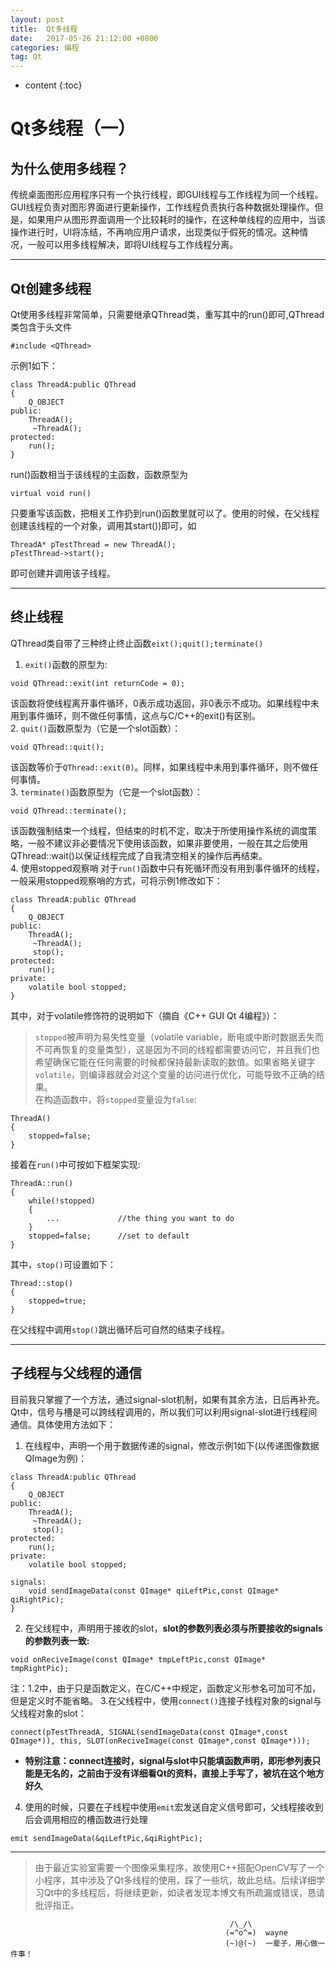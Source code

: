 ```yaml
---
layout: post
title:  Qt多线程
date:   2017-05-26 21:12:00 +0800
categories: 编程
tag: Qt
---
```


* content
{:toc}


# Qt多线程（一）
## 为什么使用多线程？
传统桌面图形应用程序只有一个执行线程，即GUI线程与工作线程为同一个线程。GUI线程负责对图形界面进行更新操作，工作线程负责执行各种数据处理操作。但是，如果用户从图形界面调用一个比较耗时的操作，在这种单线程的应用中，当该操作进行时，UI将冻结，不再响应用户请求，出现类似于假死的情况。这种情况，一般可以用多线程解决，即将UI线程与工作线程分离。
***
## Qt创建多线程
Qt使用多线程非常简单，只需要继承QThread类，重写其中的run()即可,QThread类包含于头文件
 ``` 
 #include <QThread>
 ```

示例1如下：
```
class ThreadA:public QThread
{
    Q_OBJECT
public:
    ThreadA();
     ~ThreadA();
protected:
    run();
}
```
run()函数相当于该线程的主函数，函数原型为
```
virtual void run()
```
只要重写该函数，把相关工作扔到run()函数里就可以了。使用的时候，在父线程创建该线程的一个对象，调用其start())即可，如
```
ThreadA* pTestThread = new ThreadA();
pTestThread->start();
```
即可创建并调用该子线程。 
*** 

## 终止线程
QThread类自带了三种终止终止函数`eixt();quit();terminate()`
1. `exit()`函数的原型为:
```
void QThread::exit(int returnCode = 0);
```
该函数将使线程离开事件循环，0表示成功返回，非0表示不成功。如果线程中未用到事件循环，则不做任何事情，这点与C/C++的exit()有区别。  
2. `quit()`函数原型为（它是一个slot函数）：
```
void QThread::quit();
```
该函数等价于`QThread::exit(0)`。同样，如果线程中未用到事件循环，则不做任何事情。  
3. `terminate()`函数原型为（它是一个slot函数）：
```
void QThread::terminate();
```
该函数强制结束一个线程，但结束的时机不定，取决于所使用操作系统的调度策略，一般不建议非必要情况下使用该函数，如果非要使用，一般在其之后使用QThread::wait()以保证线程完成了自我清空相关的操作后再结束。  
4. 使用stopped观察哨
对于`run()`函数中只有死循环而没有用到事件循环的线程，一般采用stopped观察哨的方式，可将示例1修改如下：
```
class ThreadA:public QThread
{
    Q_OBJECT
public:
    ThreadA();
     ~ThreadA();
     stop();
protected:
    run();
private:
    volatile bool stopped;
}
```
其中，对于volatile修饰符的说明如下（摘自《C++ GUI Qt 4编程》）：
> `stopped`被声明为易失性变量（volatile variable，断电或中断时数据丢失而不可再恢复的变量类型），这是因为不同的线程都需要访问它，并且我们也希望确保它能在任何需要的时候都保持最新读取的数值。如果省略关键字`volatile`，则编译器就会对这个变量的访问进行优化，可能导致不正确的结果。  
在构造函数中，将`stopped`变量设为`false`:
```
ThreadA()
{
    stopped=false;
}
```
接着在`run()`中可按如下框架实现:
```
ThreadA::run()
{
    while(!stopped)
    {
        ...             //the thing you want to do
    }
    stopped=false;      //set to default
}
```
其中，`stop()`可设置如下：
```
Thread::stop()
{
    stopped=true;
}
```
在父线程中调用`stop()`跳出循环后可自然的结束子线程。
***
## 子线程与父线程的通信
目前我只掌握了一个方法，通过signal-slot机制，如果有其余方法，日后再补充。
Qt中，信号与槽是可以跨线程调用的，所以我们可以利用signal-slot进行线程间通信。具体使用方法如下：  
1. 在线程中，声明一个用于数据传递的signal，修改示例1如下(以传递图像数据QImage为例)：
```
class ThreadA:public QThread
{
    Q_OBJECT
public:
    ThreadA();
     ~ThreadA();
     stop();
protected:
    run();
private:
    volatile bool stopped;

signals:
    void sendImageData(const QImage* qiLeftPic,const QImage* qiRightPic);
}

```
2. 在父线程中，声明用于接收的slot，**slot的参数列表必须与所要接收的signals的参数列表一致:**  
```
void onReciveImage(const QImage* tmpLeftPic,const QImage* tmpRightPic);
```
注：1.2中，由于只是函数定义，在C/C++中规定，函数定义形参名可加可不加，但是定义时不能省略。
3.在父线程中，使用`connect()`连接子线程对象的signal与父线程对象的slot：
```
connect(pTestThreadA, SIGNAL(sendImageData(const QImage*,const QImage*)), this, SLOT(onReciveImage(const QImage*,const QImage*)));
```
* **特别注意：connect连接时，signal与slot中只能填函数声明，即形参列表只能是无名的，之前由于没有详细看Qt的资料，直接上手写了，被坑在这个地方好久**  
4. 使用的时候，只要在子线程中使用`emit`宏发送自定义信号即可，父线程接收到后会调用相应的槽函数进行处理
```
emit sendImageData(&qiLeftPic,&qiRightPic);
```
***

> 由于最近实验室需要一个图像采集程序，故使用C++搭配OpenCV写了一个小程序，其中涉及了Qt多线程的使用，踩了一些坑，故此总结。后续详细学习Qt中的多线程后，将继续更新，如读者发现本博文有所疏漏或错误，恳请批评指正。

                                                     /\_/\                  
                                                    (=^o^=)  wayne     
                                                    (~)@(~)  一辈子，用心做一件事！